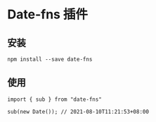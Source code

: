 # Date-fns 插件

[网站]: https://www.jianshu.com/p/4617e60d6660

## 安装

```
npm install --save date-fns
```

## 使用

```react
import { sub } from "date-fns"

sub(new Date()); // 2021-08-10T11:21:53+08:00
```

